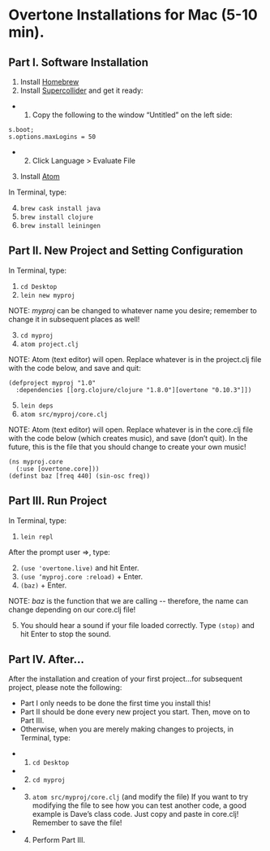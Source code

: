 Overtone Installations for Mac (5-10 min).
======

## Part I. Software Installation
1.	Install [Homebrew](https://brew.sh/)
2.	Install [Supercollider](https://supercollider.github.io/download) and get it ready:
- 1. Copy the following to the window “Untitled” on the left side:
~~~
s.boot;
s.options.maxLogins = 50
~~~
- 2.	Click Language > Evaluate File

3.	Install [Atom](https://atom.io/)

In Terminal, type:

4.	`brew cask install java`
5.	`brew install clojure`
6.	`brew install leiningen`

## Part II. New Project and Setting Configuration

In Terminal, type:
1.	`cd Desktop`
2.	`lein new myproj`

NOTE: *myproj* can be changed to whatever name you desire; remember to change it in subsequent places as well!

3.	`cd myproj`
4.	`atom project.clj`

NOTE: Atom (text editor) will open. Replace whatever is in the project.clj file with the code below, and save and quit:

~~~
(defproject myproj "1.0"
  :dependencies [[org.clojure/clojure "1.8.0"][overtone "0.10.3"]])
~~~

5.	`lein deps`
6.	`atom src/myproj/core.clj`

NOTE: Atom (text editor) will open. Replace whatever is in the core.clj file with the code below (which creates music), and save (don’t quit). In the future, 	this is the file that you should change to create your own music!

~~~
(ns myproj.core
  (:use [overtone.core]))
(definst baz [freq 440] (sin-osc freq))
~~~

## Part III. Run Project

In Terminal, type: 
1.	`lein repl`

After the prompt user =>, type:

2. `(use 'overtone.live)` and hit Enter.
3. `(use ‘myproj.core :reload)` + Enter.
4. `(baz)` + Enter.

NOTE: *baz* is the function that we are calling -- therefore, the name can change depending on our core.clj file!

5.	You should hear a sound if your file loaded correctly. Type `(stop)` and hit Enter to stop the sound.

## Part IV. After...
After the installation and creation of your first project…for subsequent project, please note the following:

* Part I only needs to be done the first time you install this!
* Part II should be done every new project you start. Then, move on to Part III.
* Otherwise, when you are merely making changes to projects, in Terminal, type:
- 1. `cd Desktop`
- 2. `cd myproj`
- 3. `atom src/myproj/core.clj` (and modify the file)
If you want to try modifying the file to see how you can test another code, a good example is Dave’s class code. Just copy and paste in core.clj! Remember to save the file!
- 4. Perform Part III.


